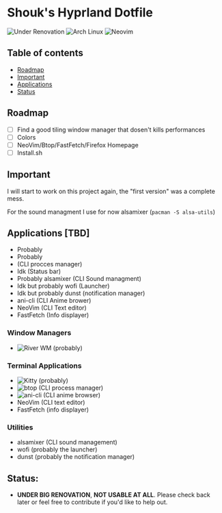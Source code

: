 # Shouk's Hyprland Dotfile

![Under Renovation](https://img.shields.io/badge/Under%20Renovation-red?style=flat)
![Arch Linux](https://img.shields.io/badge/-Arch%20Linux-1793D1?logo=arch-linux&logoColor=white)
![Neovim](https://img.shields.io/badge/Neovim-57A143?logo=neovim&logoColor=white&style=flat)

## Table of contents
- [Roadmap](#Roadmap)
- [Important](#Important)
- [Applications](#Applications)
- [Status](#Status)

## Roadmap
- [ ] Find a good tiling window manager that dosen't kills performances
- [ ] Colors
- [ ] NeoVim/Btop/FastFetch/Firefox Homepage
- [ ] Install.sh

## Important
I will start to work on this project again, the "first version" was a complete mess.

For the sound managment I use for now alsamixer (`pacman -S alsa-utils`)

## Applications [**TBD**]
- Probably 
- Probably 
-  (CLI procces manager)
- Idk (Status bar)
- Probably alsamixer (CLI Sound managment)
- Idk but probably wofi (Launcher)
- Idk but probably dunst (notification manager)
- ani-cli (CLI Anime brower)
- NeoVim (CLI Text editor)
- FastFetch (Info displayer)

### Window Managers
- ![River WM](https://codeberg.org/river/river) (probably)

### Terminal Applications
- ![Kitty](https://github.com/kovidgoyal/kitty) (probably)
- ![btop](https://github.com/aristocratos/btop) (CLI process manager)
- ![ani-cli](https://github.com/pystardust/ani-cli) (CLI anime browser)
- NeoVim (CLI text editor)
- FastFetch (info displayer)

### Utilities
- alsamixer (CLI sound management)
- wofi (probably the launcher)
- dunst (probably the notification manager)

## **Status:**
- **UNDER BIG RENOVATION**, **NOT USABLE AT ALL**. Please check back later or feel free to contribute if you'd like to help out.

